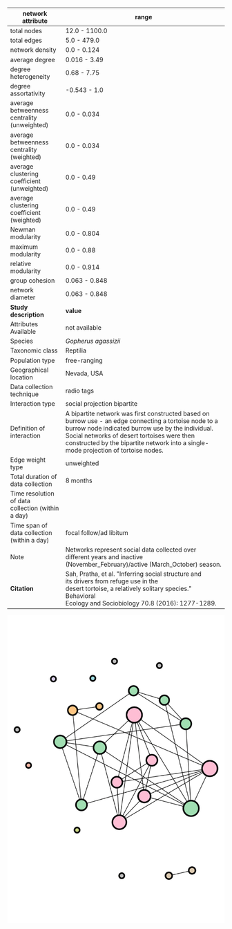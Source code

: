 network attribute|range
---|---
total nodes|12.0 - 1100.0
total edges|5.0 - 479.0
network density|0.0 - 0.124
average degree|0.016 - 3.49
degree heterogeneity|0.68 - 7.75
degree assortativity|-0.543 - 1.0
average betweenness centrality (unweighted)|0.0 - 0.034
average betweenness centrality (weighted)|0.0 - 0.034
average clustering coefficient (unweighted)|0.0 - 0.49
average clustering coefficient (weighted)|0.0 - 0.49
Newman modularity|0.0 - 0.804
maximum modularity|0.0 - 0.88
relative modularity|0.0 - 0.914
group cohesion|0.063 - 0.848
network diameter|0.063 - 0.848
**Study description**|**value**
Attributes Available|not available
Species|*Gopherus agassizii*
Taxonomic class|Reptilia
Population type|free-ranging
Geographical location|Nevada, USA
Data collection technique|radio tags
Interaction type|social projection bipartite
Definition of interaction|A bipartite network was first constructed based on burrow use - an edge connecting a tortoise node to a burrow node indicated burrow use by the individual. Social networks of desert tortoises were then constructed by the bipartite network into a single-mode projection of tortoise nodes.
Edge weight type|unweighted
Total duration of data collection|8 months
Time resolution of data collection (within a day)|
Time span of data collection (within a day)|focal follow/ad libitum
Note|Networks represent social data collected over different years and inactive (November_February)/active (March_October) season. 
**Citation** | Sah, Pratha, et al. "Inferring social structure and <br> its drivers from refuge use in the <br> desert tortoise, a relatively solitary species." Behavioral <br> Ecology and Sociobiology 70.8 (2016): 1277-1289.
![NetworkImage](/Networks/Network%20Visualizations/tortoise_sah_network_CS_aggregate_year_2008_season_active.png)
